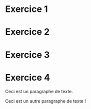 # Exercice 1
# Exercice 2
# Exercice 3
# Exercice 4
<p>Ceci est un paragraphe de texte.</p>

<p>Ceci est un autre paragraphe de texte !</p>
